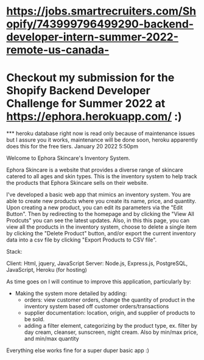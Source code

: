 # https://jobs.smartrecruiters.com/Shopify/743999796499290-backend-developer-intern-summer-2022-remote-us-canada-

# Checkout my submission for the Shopify Backend Developer Challenge for Summer 2022 at https://ephora.herokuapp.com/ :) 

*** heroku database right now is read only because of maintenance issues but I assure you it works, maintenance will be done soon, heroku apparently does this for the free tiers. January 20 2022 5:50pm

Welcome to Ephora Skincare's Inventory System. 

Ephora Skincare is a website that provides a diverse range of skincare catered to all ages and skin types. This is the inventory system to help track the products that Ephora Skincare sells on their website.

I've developed a basic web app that mimics an inventory system. You are able to create new products where you create its name, price, and quantity. Upon creating a new product, you can edit its parameters via the "Edit Button". Then by redirecting to the homepage and by clicking the "View All Prodcuts" you can see the latest updates. Also, in this this page, you can view all the products in the inventory system, choose to delete a single item by clicking the "Delete Product" button, and/or export the current inventory data into a csv file by clicking "Export Products to CSV file".

Stack:

Client: Html, jquery, JavaScript
Server: Node.js, Express.js, PostgreSQL, JavaScript, Heroku (for hosting)

As time goes on I will continue to improve this application, particularly by:

- Making the system more detailed by adding:
    - orders: view customer orders, change the quantity of product in the inventory system based off customer orders/transactions
    - supplier documentation: location, origin, and supplier of products to be sold.
    - adding a filter element, categorizing by the product type, ex. filter by day cream, cleanser, sunscreen, night cream. Also by min/max price, and min/max quantity

Everything else works fine for a super duper basic app :)






